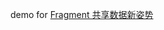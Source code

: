 demo for [Fragment 共享数据新姿势](https://masteryi.me/2020/04/07/Fragment-%E5%85%B1%E4%BA%AB%E6%95%B0%E6%8D%AE%E6%96%B0%E5%A7%BF%E5%8A%BF/)
